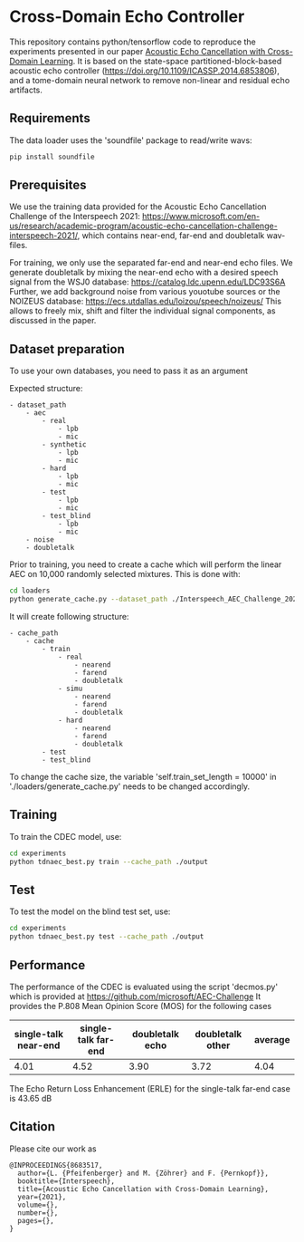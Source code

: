 Cross-Domain Echo Controller
=========================


This repository contains python/tensorflow code to reproduce the experiments presented in our paper
[Acoustic Echo Cancellation with Cross-Domain Learning](https://interspeech2021.gcon.me/document/245_Full%20paper.pdf).
It is based on the state-space partitioned-block-based acoustic echo controller (https://doi.org/10.1109/ICASSP.2014.6853806),
and a tome-domain neural network to remove non-linear and residual echo artifacts.



Requirements
------------

The data loader uses the 'soundfile' package to read/write wavs:
```bash
pip install soundfile
```


Prerequisites
-------------

We use the training data provided for the Acoustic Echo Cancellation Challenge of the Interspeech 2021: 
https://www.microsoft.com/en-us/research/academic-program/acoustic-echo-cancellation-challenge-interspeech-2021/, which contains near-end, far-end and doubletalk wav-files. 

For training, we only use the separated far-end and near-end echo files. 
We generate doubletalk by mixing the near-end echo with a desired speech signal from the WSJ0 database: https://catalog.ldc.upenn.edu/LDC93S6A
Further, we add background noise from various youotube sources or the NOIZEUS database: https://ecs.utdallas.edu/loizou/speech/noizeus/
This allows to freely mix, shift and filter the individual signal components, as discussed in the paper.

Dataset preparation
-------------
To use your own databases, you need to pass it as an argument

Expected structure:
```
- dataset_path
    - aec
        - real
            - lpb
            - mic
        - synthetic
            - lpb
            - mic
        - hard
            - lpb
            - mic
        - test
            - lpb
            - mic
        - test_blind
            - lpb
            - mic
    - noise
    - doubletalk
```


Prior to training, you need to create a cache which will perform the linear AEC on 10,000 randomly selected mixtures. This is done with:
```bash
cd loaders
python generate_cache.py --dataset_path ./Interspeech_AEC_Challenge_2021/datasets --cache_path ./output
```

It will create following structure:
```
- cache_path
    - cache
        - train
            - real
                - nearend
                - farend
                - doubletalk
            - simu
                - nearend
                - farend
                - doubletalk
            - hard
                - nearend
                - farend
                - doubletalk
        - test
        - test_blind
```

To change the cache size, the variable 'self.train_set_length = 10000' in './loaders/generate_cache.py' needs to be changed accordingly.




Training
--------

To train the CDEC model, use:
```bash
cd experiments
python tdnaec_best.py train --cache_path ./output
```




Test
----------

To test the model on the blind test set, use:
```bash
cd experiments
python tdnaec_best.py test --cache_path ./output
```




Performance
-----------

The performance of the CDEC is evaluated using the script 'decmos.py' which is provided at https://github.com/microsoft/AEC-Challenge
It provides the P.808 Mean Opinion Score (MOS) for the following cases

| single-talk near-end  | single-talk far-end | doubletalk echo | doubletalk other | average |
| ------------- | ------------- | ------------- | ------------- | ------------- |
| 4.01 | 4.52 | 3.90 | 3.72 | 4.04 |

The Echo Return Loss Enhancement (ERLE) for the single-talk far-end case is 43.65 dB





Citation
--------

Please cite our work as 

```
@INPROCEEDINGS{8683517,
  author={L. {Pfeifenberger} and M. {Zöhrer} and F. {Pernkopf}},
  booktitle={Interspeech}, 
  title={Acoustic Echo Cancellation with Cross-Domain Learning}, 
  year={2021},
  volume={},
  number={},
  pages={},
}
```

